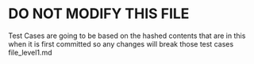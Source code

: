 # DO NOT MODIFY THIS FILE
Test Cases are going to be based on the hashed contents that are in this when it is first committed so any changes will break those test cases
file_level1.md